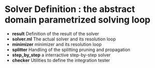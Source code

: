 # Solver Definition : the abstract domain parametrized solving loop

- **result** Definition of the result of the solver
- **solver.ml** The actual solver and its resolution loop
- **minimizer** minimizer and its resolution loop
- **splitter** Handling of the splitting pruning and propagation
- **step_by_step** a interractive step-by-step solver
- **checker** Utilities to define the integration tester